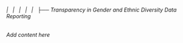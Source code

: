 ###### |   |   |   |   |   ├── Transparency in Gender and Ethnic Diversity Data Reporting

*Add content here*